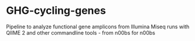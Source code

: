 # GHG-cycling-genes
Pipeline to analyze functional gene amplicons from Illumina Miseq runs with QIIME 2 and other commandline tools - from n00bs for n00bs
